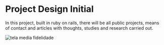 # Project Design Initial

In this project, built in ruby on rails, there will be all public projects, means of contact and articles with thoughts, studies and research carried out.

![tela media fidelidade](https://github.com/YuriiSouza/Repositorio/assets/86446634/4b23c7d0-1baa-4b8e-acaa-7ccd7fb0e6bd)
